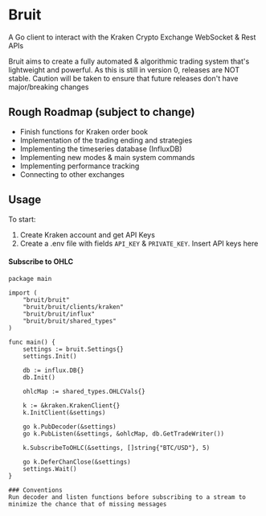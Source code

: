 # Bruit
A Go client to interact with the Kraken Crypto Exchange WebSocket & Rest APIs

Bruit aims to create a fully automated & algorithmic trading system that's lightweight and powerful. As this is still in version 0, releases are NOT stable. Caution will be taken to ensure that future releases don't have major/breaking changes

## Rough Roadmap (subject to change)
* Finish functions for Kraken order book
* Implementation of the trading ending and strategies
* Implementing the timeseries database (InfluxDB)
* Implementing new modes & main system commands
* Implementing performance tracking
* Connecting to other exchanges

## Usage
To start:
1. Create Kraken account and get API Keys
2. Create a .env file with fields ```API_KEY``` & ```PRIVATE_KEY```. Insert API keys here

#### Subscribe to OHLC
```
package main

import (
	"bruit/bruit"
	"bruit/bruit/clients/kraken"
	"bruit/bruit/influx"
	"bruit/bruit/shared_types"
)

func main() {
	settings := bruit.Settings{}
	settings.Init()

	db := influx.DB{}
	db.Init()

	ohlcMap := shared_types.OHLCVals{}

	k := &kraken.KrakenClient{}
	k.InitClient(&settings)

	go k.PubDecoder(&settings)
	go k.PubListen(&settings, &ohlcMap, db.GetTradeWriter())

	k.SubscribeToOHLC(&settings, []string{"BTC/USD"}, 5)

	go k.DeferChanClose(&settings)
	settings.Wait()
}

### Conventions
Run decoder and listen functions before subscribing to a stream to minimize the chance that of missing messages 
